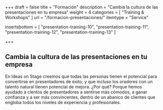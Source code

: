 +++
draft 		= false
title 		= "Formación"
description	= "Cambia la cultura de las presentaciones en tu empresa"
weight		= 4
categories	= [ "Training & Workshops" ]
url	 		= "/formacion-presentaciones/"
itemtype	= "Service"

insertsbottom	= [
	"presentation-training-10",
	"presentation-training-11",
	"presentation-training-12",
	"presentation-training-13"
]

+++
## Cambia la cultura de las presentaciones en tu empresa

En Ideas on Stage creemos que todas las personas tienen el potencial para convertirse en presentadores de éxito; y que incluso los oradores con un talento natural tienen potencial de mejora. ¿Por qué? Porque hemos ayudado a cientos de presentadores a sentirse más cómodos, a ganar confianza y a ser más convincentes, dentro de un abanico de clientes que engloba todos los niveles de experiencia y profesionales.